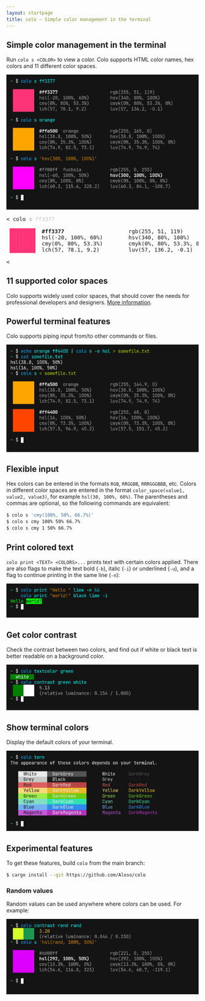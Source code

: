 ```yaml
---
layout: startpage
title: colo – Simple color management in the terminal
---
```


## Simple color management in the terminal

Run `colo s <COLOR>` to view a color. Colo supports HTML color names, hex colors and 11 different color spaces.

<div class="terminal">
    <img src="./assets/img/main_example.png" alt="">
</div>

<pre class="terminal-text">
<span class="terminal-arrow">&lt;</span> <span class="terminal-command">colo</span> <span style="color:#8fa1b3;">s</span><span style="color:#c0c5ce;"> ff3377</span>

<span style="color:#ff3377"> ████████</span>  <b>#ff3377</b>                    rgb(255, 51, 119)
<span style="color:#ff3377"> ████████</span>  hsl(-20, 100%, 60%)        hsv(340, 80%, 100%)
<span style="color:#ff3377"> ████████</span>  cmy(0%, 80%, 53.3%)        cmyk(0%, 80%, 53.3%, 0%)
<span style="color:#ff3377"> ████████</span>  lch(57, 78.1, 9.2)         luv(57, 136.2, -0.1)

<span class="terminal-arrow">&lt;</span> <span style="background-color: white"> </span>
</pre>

## 11 supported color spaces

Colo supports widely used color spaces, that should cover the needs for professional developers and designers. [More information](color_spaces.md).

## Powerful terminal features

Colo supports piping input from/to other commands or files.

<div class="terminal">
    <img src="./assets/img/pipes.png" alt="">
</div>

## Flexible input

Hex colors can be entered in the formats `RGB`, `RRGGBB`, `RRRGGGBBB`, etc. Colors in different color spaces are entered in the format `color_space(value1, value2, value3)`, for example `hsl(30, 100%, 60%)`. The parentheses and commas are optional, so the following commands are equivalent:

```bash
$ colo s 'cmy(100%, 50%, 66.7%)'
$ colo s cmy 100% 50% 66.7%
$ colo s cmy 1 50% 66.7%
```

## Print colored text

`colo print <TEXT> <COLORS>...` prints text with certain colors applied. There are also flags to make the text bold (`-b`), italic (`-i`) or underlined (`-u`), and a flag to continue printing in the same line (`-n`):

<div class="terminal">
    <img src="./assets/img/text.png" alt="">
</div>

## Get color contrast

Check the contrast between two colors, and find out if white or black text is better readable on a background color.

<div class="terminal">
    <img src="./assets/img/contrast.png" alt="">
</div>

## Show terminal colors

Display the default colors of your terminal.

<div class="terminal">
    <img src="./assets/img/terminal_colors.png" alt="">
</div>

## Experimental features

To get these features, build `colo` from the main branch:

```sh
$ cargo install --git https://github.com/Aloso/colo
```

### Random values

Random values can be used anywhere where colors can be used. For example:

<div class="terminal">
    <img src="./assets/img/rand.png" alt="">
</div>
